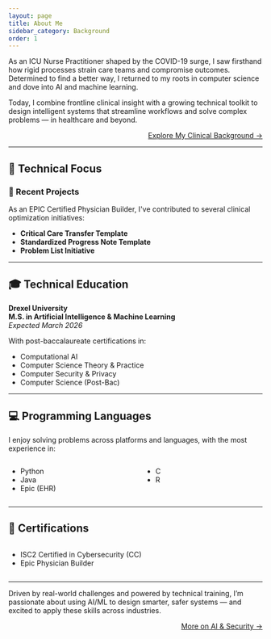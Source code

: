 ```yaml
---
layout: page
title: About Me
sidebar_category: Background
order: 1
---
```


As an ICU Nurse Practitioner shaped by the COVID-19 surge, I saw firsthand how rigid processes strain care teams and compromise outcomes.  
Determined to find a better way, I returned to my roots in computer science and dove into AI and machine learning.  

Today, I combine frontline clinical insight with a growing technical toolkit to design intelligent systems that streamline workflows and solve complex problems — in healthcare and beyond.

<div style="text-align:right;"><a href="/Pages/healthcare/">Explore My Clinical Background →</a></div>

---

## 🔧 Technical Focus

### 🚧 Recent Projects  

As an EPIC Certified Physician Builder, I've contributed to several clinical optimization initiatives:

- **Critical Care Transfer Template**  
- **Standardized Progress Note Template**  
- **Problem List Initiative**

---

## 🎓 Technical Education

**Drexel University**  
**M.S. in Artificial Intelligence & Machine Learning**  
<em>Expected March 2026</em>

With post-baccalaureate certifications in:

- Computational AI  
- Computer Science Theory & Practice  
- Computer Security & Privacy  
- Computer Science (Post-Bac)

---

## 💻 Programming Languages

I enjoy solving problems across platforms and languages, with the most experience in:

<div style="display: flex; gap: 2rem; flex-wrap: wrap;">
  <div style="flex: 1;">
    <ul>
      <li>Python</li>
      <li>Java</li>
      <li>Epic (EHR)</li>
    </ul>
  </div>
  <div style="flex: 1;">
    <ul>
      <li>C</li>
      <li>R</li>
    </ul>
  </div>
</div>

---

## 🧾 Certifications

<div style="display: flex; gap: 2rem; flex-wrap: wrap;">
  <div style="flex: 1;">
    <ul>
      <li>ISC2 Certified in Cybersecurity (CC)</li>
      <li>Epic Physician Builder</li>
    </ul>
  </div>
</div>

---

Driven by real-world challenges and powered by technical training, I’m passionate about using AI/ML to design smarter, safer systems — and excited to apply these skills across industries.

<div style="text-align:right;"><a href="/Pages/tech/">More on AI & Security →</a></div>
